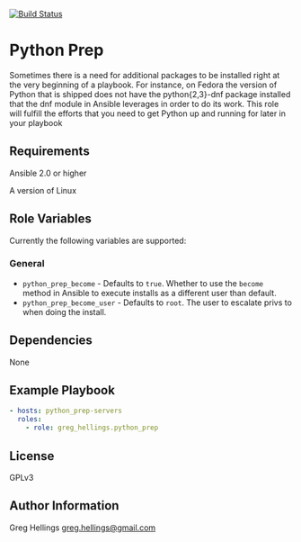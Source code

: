 [![Build Status](https://travis-ci.org/devroles/python_prep.svg?branch=master)](https://travis-ci.org/devroles/python_prep)

Python Prep
===========

Sometimes there is a need for additional packages to be installed right at the
very beginning of a playbook. For instance, on Fedora the version of Python that
is shipped does not have the python{2,3}-dnf package installed that the dnf
module in Ansible leverages in order to do its work. This role will fulfill the
efforts that you need to get Python up and running for later in your playbook

Requirements
------------

Ansible 2.0 or higher

A version of Linux

Role Variables
--------------

Currently the following variables are supported:

### General

* `python_prep_become` - Defaults to `true`. Whether to use the `become` method
  in Ansible to execute installs as a different user than default.
* `python_prep_become_user` - Defaults to `root`. The user to escalate privs to
  when doing the install.

Dependencies
------------

None

Example Playbook
----------------

```yaml
- hosts: python_prep-servers
  roles:
    - role: greg_hellings.python_prep
```

License
-------

GPLv3

Author Information
------------------

Greg Hellings <greg.hellings@gmail.com>
